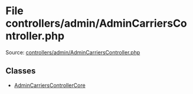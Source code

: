 File controllers/admin/AdminCarriersController.php
=========

Source: [controllers/admin/AdminCarriersController.php](https://github.com/PrestaShop/PrestaShop/blob/1.5.6.2/controllers/admin/AdminCarriersController.php)


Classes
-------

* [AdminCarriersControllerCore](class.AdminCarriersControllerCore.md)

